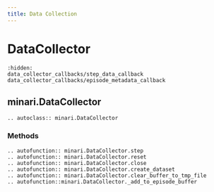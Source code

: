 ```yaml
---
title: Data Collection
---
```


# DataCollector

```{toctree}
:hidden:
data_collector_callbacks/step_data_callback
data_collector_callbacks/episode_metadata_callback
```

## minari.DataCollector

```{eval-rst}
.. autoclass:: minari.DataCollector
```

### Methods

```{eval-rst}
.. autofunction:: minari.DataCollector.step
.. autofunction:: minari.DataCollector.reset
.. autofunction:: minari.DataCollector.close
.. autofunction:: minari.DataCollector.create_dataset
.. autofunction:: minari.DataCollector.clear_buffer_to_tmp_file
.. autofunction::minari.DataCollector._add_to_episode_buffer
```
